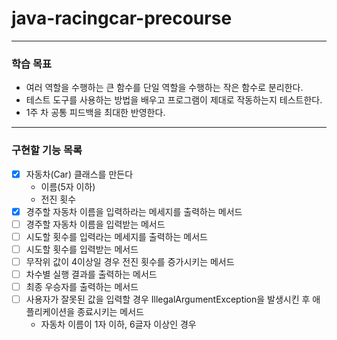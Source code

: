 # java-racingcar-precourse

---

### 학습 목표
- 여러 역할을 수행하는 큰 함수를 단일 역할을 수행하는 작은 함수로 분리한다.
- 테스트 도구를 사용하는 방법을 배우고 프로그램이 제대로 작동하는지 테스트한다.
- 1주 차 공통 피드백을 최대한 반영한다.

---

### 구현할 기능 목록
- [x] 자동차(Car) 클래스를 만든다
  - 이름(5자 이하)
  - 전진 횟수
- [x] 경주할 자동차 이름을 입력하라는 메세지를 출력하는 메서드
- [ ] 경주할 자동차 이름을 입력받는 메서드
- [ ] 시도할 횟수를 입력라는 메세지를 출력하는 메서드
- [ ] 시도할 횟수를 입력받는 메서드
- [ ] 무작위 값이 4이상일 경우 전진 횟수를 증가시키는 메서드
- [ ] 차수별 실행 결과를 출력하는 메서드
- [ ] 최종 우승자를 출력하는 메서드
- [ ] 사용자가 잘못된 값을 입력할 경우 IllegalArgumentException을 발생시킨 후 애플리케이션을 종료시키는 메서드
  - 자동차 이름이 1자 이하, 6글자 이상인 경우